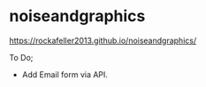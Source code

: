 # noiseandgraphics

https://rockafeller2013.github.io/noiseandgraphics/

To Do;

- Add Email form via API.
